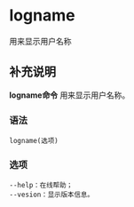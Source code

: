 logname
===

用来显示用户名称

## 补充说明

**logname命令** 用来显示用户名称。

### 语法  

```shell
logname(选项)
```

### 选项  

```shell
--help：在线帮助；
--vesion：显示版本信息。
```


<!-- Linux命令行搜索引擎：https://jaywcjlove.github.io/linux-command/ -->